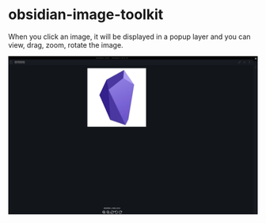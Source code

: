 # obsidian-image-toolkit

When you click an image, it will be displayed in a popup layer and you can view, drag, zoom, rotate the image.

![view.png](example/view.png)